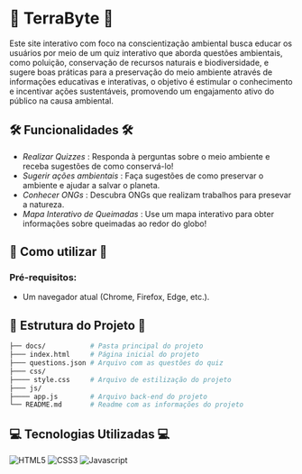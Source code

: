 # 🌱 TerraByte 🌱

Este site interativo com foco na conscientização ambiental busca educar os usuários por meio de um quiz interativo que aborda questões ambientais, como poluição, conservação de recursos naturais e biodiversidade, e sugere boas práticas para a preservação do meio ambiente através de informações educativas e interativas, o objetivo é estimular o conhecimento e incentivar ações sustentáveis, promovendo um engajamento ativo do público na causa ambiental.

## 🛠 Funcionalidades 🛠

- *Realizar Quizzes* : Responda à perguntas sobre o meio ambiente e receba sugestões de como conservá-lo!
- *Sugerir ações ambientais* : Faça sugestões de como preservar o ambiente e ajudar a salvar o planeta.
- *Conhecer ONGs* : Descubra ONGs que realizam trabalhos para presevar a natureza.
- *Mapa Interativo de Queimadas* : Use um mapa interativo para obter informações sobre queimadas ao redor do globo!

## 🚀 Como utilizar 🚀

### Pré-requisitos:
- Um navegador atual (Chrome, Firefox, Edge, etc.).

## 📂 Estrutura do Projeto 📂
```bash
├── docs/           # Pasta principal do projeto
├─── index.html     # Página inicial do projeto
├─── questions.json # Arquivo com as questões do quiz
├─── css/       
├──── style.css     # Arquivo de estilização do projeto
├─── js/
├──── app.js        # Arquivo back-end do projeto
└── README.md       # Readme com as informações do projeto
```

## 💻 Tecnologias Utilizadas 💻

![HTML5](https://img.shields.io/badge/HTML5-E34F26?style=for-the-badge&logo=html5&logoColor=white)
![CSS3](    https://img.shields.io/badge/CSS3-1572B6?style=for-the-badge&logo=css3&logoColor=white)
![Javascript](https://img.shields.io/badge/JavaScript-F7DF1E?style=for-the-badge&logo=javascript&logoColor=black)